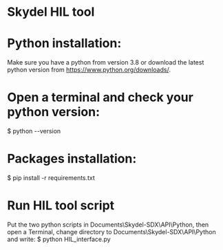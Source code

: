# Skydel HIL tool

# Python installation:
Make sure you have a python from version 3.8 or download the latest python version from https://www.python.org/downloads/.

# Open a terminal and check your python version:
$ python --version

# Packages installation:
$ pip install -r requirements.txt

# Run HIL tool script
Put the two python scripts in Documents\Skydel-SDX\API\Python, then open a Terminal, change directory to Documents\Skydel-SDX\API\Python and write:
$ python HIL_interface.py

